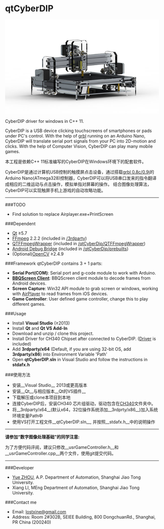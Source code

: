# qtCyberDIP
![CyberDIP](/pic/CyberDIP.JPG)

CyberDIP driver for windows in C++ 11.

CyberDIP is a USB device clicking touchscreens of smartphones or pads under PC's control. 
With the help of [grbl](https://github.com/grbl/grbl) running on an Arduino Nano, CyberDIP will translate serial port signals from your PC into 2D-motion and clicks.
With the help of Computer Vision, CyberDIP can play many mobile games.

本工程是依赖C++ 11标准编写的CyberDIP在Windows环境下的配套软件。

CyberDIP是通过计算机USB控制的触摸屏点击设备，通过搭载[grbl 0.8c/0.9j](https://github.com/grbl/grbl)的Arduino Nano(ATmega328)控制器，CyberDIP可以将USB串口发来的指令翻译成相应的二维运动与点击操作，模拟单指对屏幕的操作。
结合图像处理算法，CyberDIP可以实现触屏手机上游戏的自动攻略功能。

***
###TODO
* Find solution to replace Airplayer.exe+PrintScreen

###Dependent
* [Qt](https://www.qt.io/) ≥5.7
* [FFmpeg](https://ffmpeg.org/) 2.2.2 (included in [/3rdparty](/3rdparty))
* [QTFFmpegWrapper](https://inqlude.org/libraries/qtffmpegwrapper.html) (included in [/qtCyberDip/QTFFmpegWrapper](/qtCyberDip/QTFFmpegWrapper))
* [Android Debug Bridge](http://developer.android.com/tools/help/adb.html) (included in [/qtCyberDip/prebuilts](/qtCyberDip/prebuilts))
* (Optional)[OpenCV](http://www.opencv.org/) ≥2.4.9

###Framework
qtCyberDIP contains 3 + 1 parts:
* __Serial Port(COM)__: Serial port and g-code module to work with Arduino.
* __[BBQScreen Client](https://github.com/xplodwild/bbqscreen_client)__: BBQScreen client module to decode frames from Android devices.
* __Screen Capture__: Win32 API module to grab screen or windows, working with [AirPlayer](http://pro.itools.cn/airplayer) to read frames from iOS devices.
* __Game Controller__: User defined game controller, change this to play different games.

###Usage
* Install __Visual Studio__ (≥2013)
* Install __Qt__ and __Qt VS Add-In__
* Download and unzip / clone this project.
* Install Driver for CH340 Chipset after connected to CyberDIP. ([Driver](/CH340) is included)
* Add __3rdparty/x64__ (Default, if you are using 32-bit OS, add __3rdparty/x86__) into Environment Variable 'Path'
* Open __qtCyberDIP.sln__ in Visual Studio and follow the instructions in __stdafx.h__

###使用方法
* 安装__Visual Studio__ 2013或更高版本
* 安装__Qt__与相应版本__Qt的VS插件__
* 下载解压或clone本项目到本地
* 连接CyberDIP后，安装CH340 芯片组驱动，驱动包含在[CH340](/CH340)文件夹中。
* 将__3rdparty/x64__(默认x64，32位操作系统添加__3rdprty/x86__)加入系统环境变量Path中
* 使用VS打开工程文件__qtCyberDIP.sln__, 并按照__stdafx.h__中的说明操作

***
__请参加“数字图像处理基础”的同学注意:__

为了方便代码评阅，建议只修改__usrGameController.h__和__usrGameController.cpp__两个文件，使用git提交代码。

***
###Developer
* [Yue ZHOU](http://cvpr.sjtu.edu.cn/aboutme.aspx), A.P. Department of Automation, Shanghai Jiao Tong University.
* Xiang LI, MEng Department of Automation, Shanghai Jiao Tong University. 

###Contact me
* Email: lostxine@gmail.com
* Address: Room 2#302B, SEIEE Building, 800 DongchuanRd., Shanghai, PR China (200240) 
